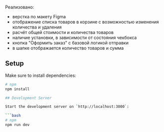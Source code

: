 Реализовано:
- верстка по макету Figma
- отображение списка товаров в корзине с возможностью изменения количества и удаления
- расчёт общей стоимости и количества товаров
- наличие установки, в зависимости от состояния чекбокса
- кнопка "Оформить заказ" с базовой логикой отправки
- в шапке отображается количество товаров и сумма

## Setup

Make sure to install dependencies:

```bash
# npm
npm install

## Development Server

Start the development server on `http://localhost:3000`:

```bash
# npm
npm run dev
